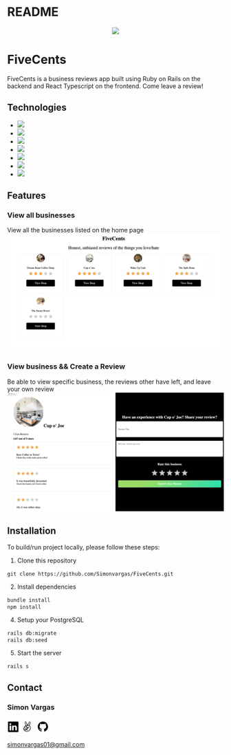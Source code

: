 # README
<p align='center'>
  <img src='./readme-assets/images/logo.png' height='200px'>
</p>

# FiveCents

FiveCents is a business reviews app built using Ruby on Rails on the backend and React Typescript on the frontend. Come leave a review!
 

## Technologies
* <a href="https://www.typescriptlang.org/"><img src="https://img.shields.io/badge/typescript-%23007ACC.svg?style=for-the-badge&logo=typescript&logoColor=white" /></a>
* <a href="https://www.postgresql.org/"><img src="https://img.shields.io/badge/-PostgreSQL-336791?logo=PostgreSQL&logoColor=white" /></a>
* <a href="https://nodejs.org/"><img src="https://img.shields.io/badge/Node.js-43853D?style=flat&logo=node.js&logoColor=white"></a>
* <a href="https://reactjs.org/"><img src="https://img.shields.io/badge/react-%2320232a.svg?style=flat&logo=react&logoColor=%2361DAFB"></a>
* <a href="https://developer.mozilla.org/en-US/docs/Web/CSS"><img src="https://img.shields.io/badge/-CSS3-1572B6?logo=CSS3" /></a>
* <a href="https://www.ruby-lang.org/en/"><img src="https://img.shields.io/badge/ruby-%23CC342D.svg?style=for-the-badge&logo=ruby&logoColor=white" /></a>
* <a href="https://rubyonrails.org/"><img src="https://img.shields.io/badge/rails-%23CC0000.svg?style=for-the-badge&logo=ruby-on-rails&logoColor=white" /></a>



## Features

### View all businesses
View all the businesses listed on the home page
![Home](./readme-assets/images/home.jpg)


### View business && Create a Review
Be able to view specific business, the reviews other have left, and leave your own review
![Reviews](./readme-assets/images/reviews.jpg)



## Installation
To build/run project locally, please follow these steps:

1. Clone this repository

```shell
git clone https://github.com/Simonvargas/FiveCents.git
```

2. Install dependencies 
```shell
bundle install
npm install
```

4. Setup your PostgreSQL 

```
rails db:migrate
rails db:seed
```
5. Start the server
```
rails s
```




## Contact

### Simon Vargas
<a href="https://www.linkedin.com/in/simon-vargas-aa0b6a14b/"><img src="./readme-assets/logos/linkedin-logo.png" height="28" align="middle" /></a>
<a href="https://angel.co/u/simon-vargas"><img src="./readme-assets/logos/angellist-logo.png" height="28" align="middle" /></a>
<a href="https://github.com/Simonvargas"><img src="./readme-assets/logos/github-logo.png" height="38" align="middle" /></a>

simonvargas01@gmail.com
